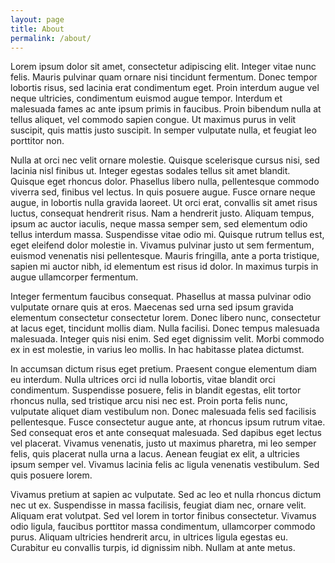 ```yaml
---
layout: page
title: About
permalink: /about/
---
```




Lorem ipsum dolor sit amet, consectetur adipiscing elit. Integer vitae nunc felis. Mauris pulvinar quam ornare nisi tincidunt fermentum. Donec tempor lobortis risus, sed lacinia erat condimentum eget. Proin interdum augue vel neque ultricies, condimentum euismod augue tempor. Interdum et malesuada fames ac ante ipsum primis in faucibus. Proin bibendum nulla at tellus aliquet, vel commodo sapien congue. Ut maximus purus in velit suscipit, quis mattis justo suscipit. In semper vulputate nulla, et feugiat leo porttitor non.

Nulla at orci nec velit ornare molestie. Quisque scelerisque cursus nisi, sed lacinia nisl finibus ut. Integer egestas sodales tellus sit amet blandit. Quisque eget rhoncus dolor. Phasellus libero nulla, pellentesque commodo viverra sed, finibus vel lectus. In quis posuere augue. Fusce ornare neque augue, in lobortis nulla gravida laoreet. Ut orci erat, convallis sit amet risus luctus, consequat hendrerit risus. Nam a hendrerit justo. Aliquam tempus, ipsum ac auctor iaculis, neque massa semper sem, sed elementum odio tellus interdum massa. Suspendisse vitae odio mi. Quisque rutrum tellus est, eget eleifend dolor molestie in. Vivamus pulvinar justo ut sem fermentum, euismod venenatis nisi pellentesque. Mauris fringilla, ante a porta tristique, sapien mi auctor nibh, id elementum est risus id dolor. In maximus turpis in augue ullamcorper fermentum.

Integer fermentum faucibus consequat. Phasellus at massa pulvinar odio vulputate ornare quis at eros. Maecenas sed urna sed ipsum gravida elementum consectetur consectetur lorem. Donec libero nunc, consectetur at lacus eget, tincidunt mollis diam. Nulla facilisi. Donec tempus malesuada malesuada. Integer quis nisi enim. Sed eget dignissim velit. Morbi commodo ex in est molestie, in varius leo mollis. In hac habitasse platea dictumst.

In accumsan dictum risus eget pretium. Praesent congue elementum diam eu interdum. Nulla ultrices orci id nulla lobortis, vitae blandit orci condimentum. Suspendisse posuere, felis in blandit egestas, elit tortor rhoncus nulla, sed tristique arcu nisi nec est. Proin porta felis nunc, vulputate aliquet diam vestibulum non. Donec malesuada felis sed facilisis pellentesque. Fusce consectetur augue ante, at rhoncus ipsum rutrum vitae. Sed consequat eros et ante consequat malesuada. Sed dapibus eget lectus vel placerat. Vivamus venenatis, justo ut maximus pharetra, mi leo semper felis, quis placerat nulla urna a lacus. Aenean feugiat ex elit, a ultricies ipsum semper vel. Vivamus lacinia felis ac ligula venenatis vestibulum. Sed quis posuere lorem.

Vivamus pretium at sapien ac vulputate. Sed ac leo et nulla rhoncus dictum nec ut ex. Suspendisse in massa facilisis, feugiat diam nec, ornare velit. Aliquam erat volutpat. Sed vel lorem in tortor finibus consectetur. Vivamus odio ligula, faucibus porttitor massa condimentum, ullamcorper commodo purus. Aliquam ultricies hendrerit arcu, in ultrices ligula egestas eu. Curabitur eu convallis turpis, id dignissim nibh. Nullam at ante metus.
